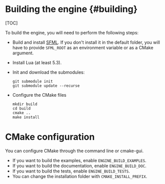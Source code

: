 Building the engine {#building}
=====
[TOC]

To build the engine, you will need to perform the following steps:
  - Build and install [SFML](https://www.sfml-dev.org/). If you don't install it in the default folder, you will have to provide `SFML_ROOT` as an environment variable or as a CMake argument.
  - Install Lua (at least 5.3).
  - Init and download the submodules:

        git submodule init
        git submodule update --recurse

  - Configure the CMake files

        mkdir build
        cd build
        cmake ..
        make install

# CMake configuration
You can configure CMake through the command line or cmake-gui.

  - If you want to build the examples, enable `ENGINE_BUILD_EXAMPLES`.
  - If you want to build the documentation, enable `ENGINE_BUILD_DOC`.
  - If you want to build the tests, enable `ENGINE_BUILD_TESTS`.
  - You can change the installation folder with `CMAKE_INSTALL_PREFIX`.